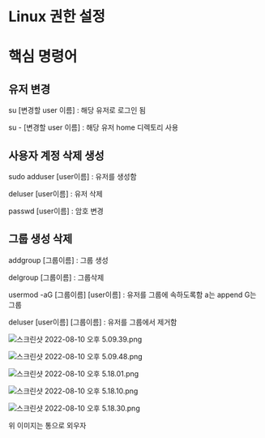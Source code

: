 # Linux 권한 설정

# **핵심 명령어**

## 유저 변경

su [변경할 user 이름]  : 해당 유저로 로그인 됨

su - [변경할 user 이름] : 해당 유저 home 디렉토리 사용

## 사용자 계정 삭제 생성

sudo adduser [user이름] : 유저를 생성함

deluser [user이름] : 유저 삭제

passwd [user이름] : 암호 변경

## 그룹 생성 삭제

addgroup [그룹이름] : 그룹 생성

delgroup [그룹이름] : 그룹삭제

usermod -aG [그룹이름] [user이름] : 유저를 그룹에 속하도록함 a는 append G는 그룹

deluser [user이름] [그룹이름]  : 유저를 그룹에서 제거함

![스크린샷 2022-08-10 오후 5.09.39.png](1.png)

![스크린샷 2022-08-10 오후 5.09.48.png](2.png)

![스크린샷 2022-08-10 오후 5.18.01.png](3.png)

![스크린샷 2022-08-10 오후 5.18.10.png](4.png)

![스크린샷 2022-08-10 오후 5.18.30.png](5.png)

위 이미지는 통으로 외우자